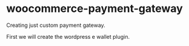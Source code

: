 # woocommerce-payment-gateway
Creating just custom payment gateway.

First we will create the wordpress e wallet plugin.
